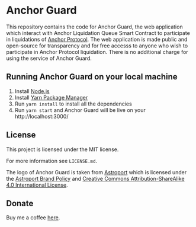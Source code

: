 # Anchor Guard

This repository contains the code for Anchor Guard, the web application which interact with Anchor Liquidation Queue Smart Contract to participate in liquidations of [Anchor Protocol](https://www.anchorprotocol.com/). The web application is made public and open-source for transparency and for free accesss to anyone who wish to participate in Anchor Protocol liquidation. There is no additional charge for using the service of Anchor Guard.

## Running Anchor Guard on your local machine

1. Install [Node.js](https://nodejs.org/en/download/)
2. Install [Yarn Package Manager](https://yarnpkg.com)
3. Run `yarn install` to install all the dependencies
4. Run `yarn start` and Anchor Guard will be live on your http://localhost:3000/

## License

This project is licensed under the MIT license.

For more information see `LICENSE.md`.

The logo of Anchor Guard is taken from [Astroport](https://astroport.fi/) which is licensed under the [Astroport Brand Policy](https://astroport.medium.com/launching-the-astroport-brand-into-the-creative-commons-9a369953ee29) and [Creative Commons Attribution-ShareAlike 4.0 International License](https://creativecommons.org/licenses/by-sa/4.0/legalcode).

## Donate

Buy me a coffee [here](https://finder.terra.money/mainnet/address/terra18w0466472xxwkwe4dvketx345h4c7eg5ypcmza).
